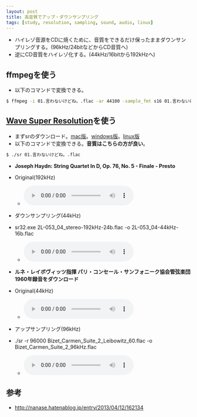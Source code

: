 ```yaml
---
layout: post
title: 高音質でアップ・ダウンサンプリング
tags: [study, resolution, sampling, sound, audio, linux]
---
```


- ハイレゾ音源をCDに焼くために、音質をできるだけ保ったままダウンサンプリングする。(96kHz/24bitなどからCD音質へ)
- 逆にCD音質をハイレゾ化する。(44kHz/16bitから192kHzへ)

## ffmpegを使う

- 以下のコマンドで変換できる。

```bash
$ ffmpeg -i 01.言わないけどね。.flac -ar 44100 -sample_fmt s16 01.言わないけどね。_.flac
```

## [Wave Super Resolution](http://berry-lab.net/apps/sr.html)を使う

- まずsrのダウンロード。[mac版](https://github.com/yui0/yui0.github.io/raw/master/_posts/sr.mac)。[windows版](http://berry-lab.net/apps/sr.exe)。[linux版](https://github.com/yui0/yui0.github.io/raw/master/_posts/sr.linux64)
- 以下のコマンドで変換できる。**音質はこちらの方が良い**。

```bash
$ ./sr 01.言わないけどね。.flac
```

- **Joseph Haydn: String Quartet In D, Op. 76, No. 5 - Finale - Presto**
- Original(192kHz)
  - <audio controls><source src="http://www.lindberg.no/hires/test/2L-053_04_stereo-192kHz-24b.flac" type="audio/flac"></audio>
- ダウンサンプリング(44kHz)
- sr32.exe 2L-053_04_stereo-192kHz-24b.flac -o 2L-053_04-44kHz-16b.flac
  - <audio controls><source src="https://github.com/yui0/yui0.github.io/raw/master/_posts/2L-053_04-44kHz-16b.flac" type="audio/flac"><!--<source src="https://media.w3.org/2010/07/bunny/04-Death_Becomes_Fur.mp4" type="audio/mp4" /><source src="https://media.w3.org/2010/07/bunny/04-Death_Becomes_Fur.oga" type="audio/ogg; codecs=vorbis" /><p>Your user agent does not support the HTML5 Audio element.</p>--></audio>

- **ルネ・レイボヴィッツ指揮 パリ・コンセール・サンフォニーク協会管弦楽団 1960年録音をダウンロード**
- Original(44kHz)
  - <audio controls><source src="http://yung.aki.gs/FLAC/Bizet/Pieces_by_Rene_Leibowit_3/Bizet_Carmen_Suite_2_Leibowitz_60.flac" type="audio/flac"></audio>
- アップサンプリング(96kHz)
- ./sr -r 96000 Bizet_Carmen_Suite_2_Leibowitz_60.flac -o Bizet_Carmen_Suite_2_96kHz.flac
  - <audio controls><source src="https://github.com/yui0/yui0.github.io/raw/master/_posts/Bizet_Carmen_Suite_2_96kHz.flac" type="audio/flac"></audio>

## 参考

- http://nanase.hatenablog.jp/entry/2013/04/12/162134
